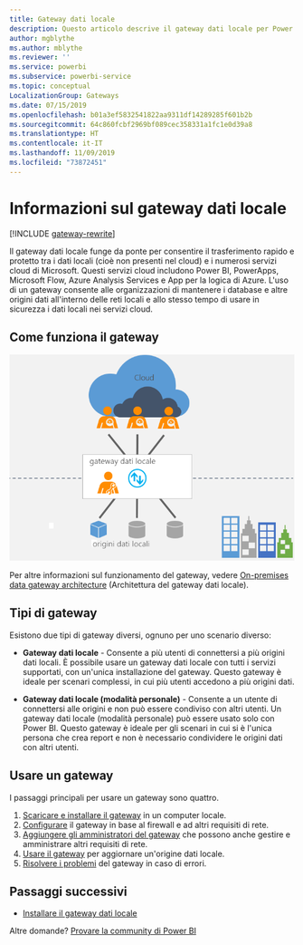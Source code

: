 ```yaml
---
title: Gateway dati locale
description: Questo articolo descrive il gateway dati locale per Power BI. È possibile usare questo gateway per usare le origini dati DirectQuery. È anche possibile usare questo gateway per aggiornare i set di dati cloud con dati locali.
author: mgblythe
ms.author: mblythe
ms.reviewer: ''
ms.service: powerbi
ms.subservice: powerbi-service
ms.topic: conceptual
LocalizationGroup: Gateways
ms.date: 07/15/2019
ms.openlocfilehash: b01a3ef5832541822aa9311df14289285f601b2b
ms.sourcegitcommit: 64c860fcbf2969bf089cec358331a1fc1e0d39a8
ms.translationtype: HT
ms.contentlocale: it-IT
ms.lasthandoff: 11/09/2019
ms.locfileid: "73872451"
---
```

# <a name="what-is-an-on-premises-data-gateway"></a>Informazioni sul gateway dati locale

[!INCLUDE [gateway-rewrite](includes/gateway-rewrite.md)]

Il gateway dati locale funge da ponte per consentire il trasferimento rapido e protetto tra i dati locali (cioè non presenti nel cloud) e i numerosi servizi cloud di Microsoft. Questi servizi cloud includono Power BI, PowerApps, Microsoft Flow, Azure Analysis Services e App per la logica di Azure. L'uso di un gateway consente alle organizzazioni di mantenere i database e altre origini dati all'interno delle reti locali e allo stesso tempo di usare in sicurezza i dati locali nei servizi cloud.

## <a name="how-the-gateway-works"></a>Come funziona il gateway

![Panoramica del gateway](media/service-gateway-onprem/on-premises-data-gateway.png)

Per altre informazioni sul funzionamento del gateway, vedere [On-premises data gateway architecture](/data-integration/gateway/service-gateway-onprem-indepth) (Architettura del gateway dati locale).

## <a name="types-of-gateways"></a>Tipi di gateway

Esistono due tipi di gateway diversi, ognuno per uno scenario diverso:

* **Gateway dati locale** - Consente a più utenti di connettersi a più origini dati locali. È possibile usare un gateway dati locale con tutti i servizi supportati, con un'unica installazione del gateway. Questo gateway è ideale per scenari complessi, in cui più utenti accedono a più origini dati.

* **Gateway dati locale (modalità personale)** - Consente a un utente di connettersi alle origini e non può essere condiviso con altri utenti. Un gateway dati locale (modalità personale) può essere usato solo con Power BI. Questo gateway è ideale per gli scenari in cui si è l'unica persona che crea report e non è necessario condividere le origini dati con altri utenti.

## <a name="use-a-gateway"></a>Usare un gateway

I passaggi principali per usare un gateway sono quattro.

1. [Scaricare e installare il gateway](/data-integration/gateway/service-gateway-install) in un computer locale.
1. [Configurare](/data-integration/gateway/service-gateway-app) il gateway in base al firewall e ad altri requisiti di rete.
1. [Aggiungere gli amministratori del gateway](/data-integration/gateway/service-gateway-manage) che possono anche gestire e amministrare altri requisiti di rete.
1. [Usare il gateway](service-gateway-sql-tutorial.md) per aggiornare un'origine dati locale.
1. [Risolvere i problemi](service-gateway-onprem-tshoot.md) del gateway in caso di errori.

## <a name="next-steps"></a>Passaggi successivi

* [Installare il gateway dati locale](/data-integration/gateway/service-gateway-install)

Altre domande? [Provare la community di Power BI](https://community.powerbi.com/)
